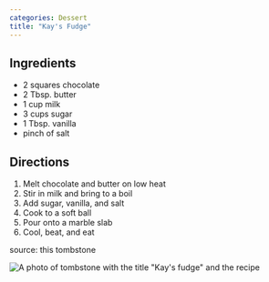 ```yaml
---
categories: Dessert
title: "Kay's Fudge"
---
```


## Ingredients

- 2 squares chocolate
- 2 Tbsp. butter
- 1 cup milk
- 3 cups sugar
- 1 Tbsp. vanilla
- pinch of salt

## Directions

1. Melt chocolate and butter on low heat
2. Stir in milk and bring to a boil
3. Add sugar, vanilla, and salt
4. Cook to a soft ball
5. Pour onto a marble slab
6. Cool, beat, and eat

source: this tombstone

![A photo of tombstone with the title "Kay's fudge" and the recipe](http://i.imgur.com/3LyNjuk.png)
